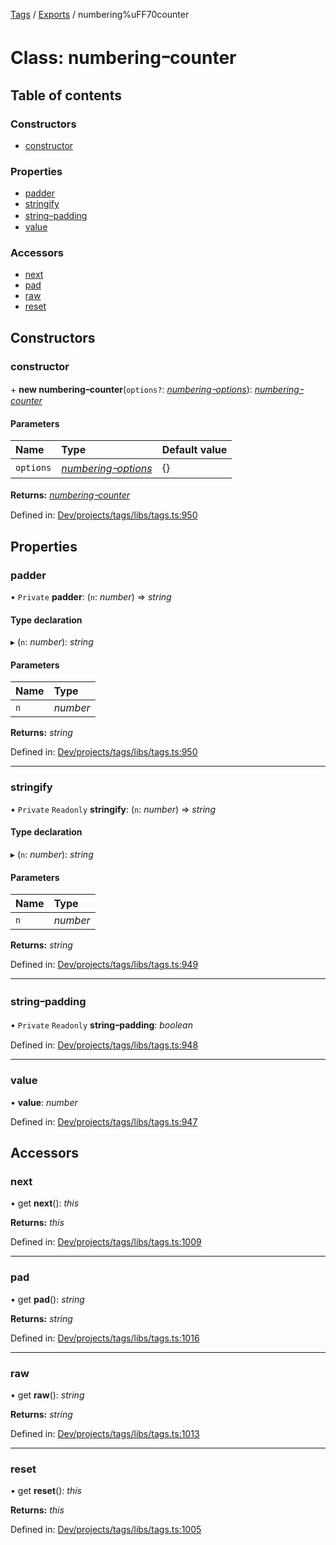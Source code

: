 [Tags](../README.md) / [Exports](../modules.md) / numbering%uFF70counter

# Class: numberingｰcounter

## Table of contents

### Constructors

- [constructor](numbering_counter.md#constructor)

### Properties

- [padder](numbering_counter.md#padder)
- [stringify](numbering_counter.md#stringify)
- [stringｰpadding](numbering_counter.md#stringｰpadding)
- [value](numbering_counter.md#value)

### Accessors

- [next](numbering_counter.md#next)
- [pad](numbering_counter.md#pad)
- [raw](numbering_counter.md#raw)
- [reset](numbering_counter.md#reset)

## Constructors

### constructor

\+ **new numberingｰcounter**(`options?`: [*numberingｰoptions*](../interfaces/numbering_options.md)): [*numberingｰcounter*](numbering_counter.md)

#### Parameters

| Name | Type | Default value |
| :------ | :------ | :------ |
| `options` | [*numberingｰoptions*](../interfaces/numbering_options.md) | {} |

**Returns:** [*numberingｰcounter*](numbering_counter.md)

Defined in: [Dev/projects/tags/libs/tags.ts:950](https://github.com/jr-grenoble/tags/blob/a1f675c/libs/tags.ts#L950)

## Properties

### padder

• `Private` **padder**: (`n`: *number*) => *string*

#### Type declaration

▸ (`n`: *number*): *string*

#### Parameters

| Name | Type |
| :------ | :------ |
| `n` | *number* |

**Returns:** *string*

Defined in: [Dev/projects/tags/libs/tags.ts:950](https://github.com/jr-grenoble/tags/blob/a1f675c/libs/tags.ts#L950)

___

### stringify

• `Private` `Readonly` **stringify**: (`n`: *number*) => *string*

#### Type declaration

▸ (`n`: *number*): *string*

#### Parameters

| Name | Type |
| :------ | :------ |
| `n` | *number* |

**Returns:** *string*

Defined in: [Dev/projects/tags/libs/tags.ts:949](https://github.com/jr-grenoble/tags/blob/a1f675c/libs/tags.ts#L949)

___

### stringｰpadding

• `Private` `Readonly` **stringｰpadding**: *boolean*

Defined in: [Dev/projects/tags/libs/tags.ts:948](https://github.com/jr-grenoble/tags/blob/a1f675c/libs/tags.ts#L948)

___

### value

• **value**: *number*

Defined in: [Dev/projects/tags/libs/tags.ts:947](https://github.com/jr-grenoble/tags/blob/a1f675c/libs/tags.ts#L947)

## Accessors

### next

• get **next**(): *this*

**Returns:** *this*

Defined in: [Dev/projects/tags/libs/tags.ts:1009](https://github.com/jr-grenoble/tags/blob/a1f675c/libs/tags.ts#L1009)

___

### pad

• get **pad**(): *string*

**Returns:** *string*

Defined in: [Dev/projects/tags/libs/tags.ts:1016](https://github.com/jr-grenoble/tags/blob/a1f675c/libs/tags.ts#L1016)

___

### raw

• get **raw**(): *string*

**Returns:** *string*

Defined in: [Dev/projects/tags/libs/tags.ts:1013](https://github.com/jr-grenoble/tags/blob/a1f675c/libs/tags.ts#L1013)

___

### reset

• get **reset**(): *this*

**Returns:** *this*

Defined in: [Dev/projects/tags/libs/tags.ts:1005](https://github.com/jr-grenoble/tags/blob/a1f675c/libs/tags.ts#L1005)
